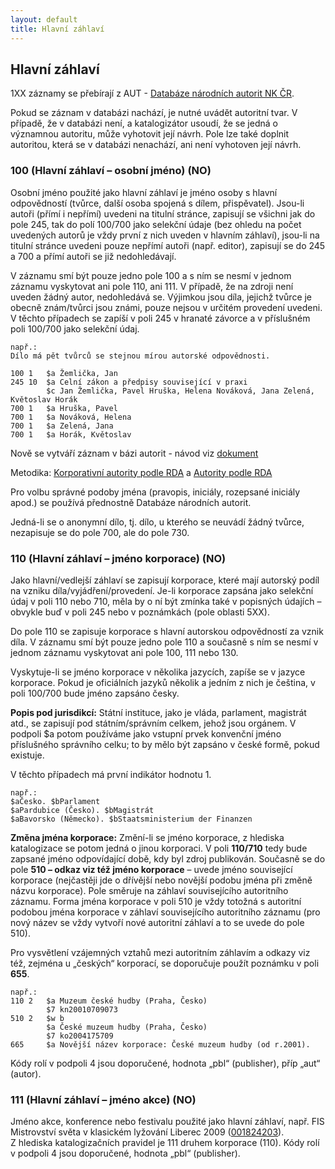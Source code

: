 ```yaml
---
layout: default
title: Hlavní záhlaví
---
```

## Hlavní záhlaví

1XX záznamy se přebírají  z AUT - [Databáze národních autorit NK ČR](http://aleph22.nkp.cz/F/?func=file&file_name=find-b&local_base=aut).

Pokud se záznam v databázi nachází, je nutné uvádět autoritní tvar. V případě, že v databázi není, a katalogizátor usoudí, že se jedná o významnou autoritu, může vyhotovit její návrh. Pole lze také doplnit autoritou, která se v databázi nenachází, ani není vyhotoven její návrh.


### 100 (Hlavní záhlaví – osobní jméno) (NO)
Osobní jméno použité jako hlavní záhlaví je jméno osoby s hlavní odpovědností (tvůrce, další osoba spojená s dílem, přispěvatel). Jsou-li autoři (přímí i nepřímí) uvedeni na titulní stránce, zapisují se všichni jak do pole 245, tak do polí 100/700 jako selekční údaje (bez ohledu na počet uvedených autorů je vždy první z nich uveden v hlavním záhlaví), jsou-li na titulní stránce uvedeni pouze nepřímí autoři (např. editor), zapisují se do 245 a 700 a přímí autoři se již nedohledávají.

V záznamu smí být pouze jedno pole 100 a s ním se nesmí v jednom záznamu vyskytovat ani pole 110, ani 111.
V případě, že na zdroji není uveden žádný autor, nedohledává se. Výjimkou jsou díla, jejichž tvůrce je obecně znám/tvůrci jsou známi, pouze nejsou v určitém provedení uvedeni. V těchto případech se zapíší v poli 245 v hranaté závorce a v příslušném poli 100/700 jako selekční údaj.

```
např.:
Dílo má pět tvůrců se stejnou mírou autorské odpovědnosti.  

100 1   $a Žemlička, Jan
245 10  $a Celní zákon a předpisy související v praxi
        $c Jan Žemlička, Pavel Hruška, Helena Nováková, Jana Zelená, Květoslav Horák
700 1   $a Hruška, Pavel
700 1   $a Nováková, Helena
700 1   $a Zelená, Jana
700 1   $a Horák, Květoslav
```
Nově se vytváří záznam v bázi autorit - návod viz [dokument](http://sps/aleph/SitePages/Home.aspx)

Metodika: [Korporativní autority podle RDA](http://www.nkp.cz/o-knihovne/odborne-cinnosti/zpracovani-fondu/katalogizacni-politika/rda) a [Autority podle RDA](http://www.nkp.cz/o-knihovne/odborne-cinnosti/zpracovani-fondu/katalogizacni-politika/rda)

Pro volbu správné podoby jména (pravopis, iniciály, rozepsané iniciály apod.) se používá
přednostně Databáze národních autorit.

Jedná-li se o anonymní dílo, tj. dílo, u kterého se neuvádí žádný tvůrce, nezapisuje se do pole 700, ale do pole 730.

### 110 (Hlavní záhlaví – jméno korporace) (NO)
Jako hlavní/vedlejší záhlaví se zapisují korporace, které mají autorský podíl na vzniku díla/vyjádření/provedení. Je-li korporace zapsána jako selekční údaj v poli 110 nebo 710, měla by o ní být zmínka také v popisných údajích – obvykle buď v poli 245 nebo v poznámkách (pole oblasti 5XX).  

Do pole 110 se zapisuje korporace s hlavní autorskou odpovědností za vznik díla. V záznamu smí být pouze jedno pole 110 a současně s ním se nesmí v jednom záznamu vyskytovat ani pole 100, 111 nebo 130.


Vyskytuje-li se jméno korporace v několika jazycích, zapíše se v jazyce korporace. Pokud je oficiálních jazyků několik a jedním z nich je čeština, v poli 100/700 bude jméno zapsáno česky.

**Popis pod jurisdikcí:** Státní instituce, jako je vláda, parlament, magistrát atd., se zapisují pod státním/správním celkem, jehož jsou orgánem. V podpoli $a potom používáme jako vstupní prvek konvenční jméno příslušného správního celku; to by mělo být zapsáno v české formě, pokud existuje.

V těchto případech má první indikátor hodnotu 1.

```
např.:
$aČesko. $bParlament
$aPardubice (Česko). $bMagistrát
$aBavorsko (Německo). $bStaatsministerium der Finanzen
```

**Změna jména korporace:** Změní-li se jméno korporace, z hlediska katalogizace se potom jedná o jinou korporaci. V poli **110/710** tedy bude zapsané jméno odpovídající době, kdy byl zdroj publikován. Současně se do pole **510 – odkaz viz  též jméno korporace** – uvede jméno související korporace (nejčastěji jde o dřívější nebo novější podobu jména při změně názvu korporace). Pole směruje na záhlaví souvisejícího autoritního záznamu. Forma jména korporace v poli 510 je vždy totožná s autoritní podobou jména korporace v záhlaví souvisejícího autoritního záznamu (pro nový název se vždy vytvoří nové autoritní záhlaví a to se uvede do pole 510).

Pro vysvětlení vzájemných vztahů mezi autoritním záhlavím a odkazy viz též, zejména u „českých“ korporací, se doporučuje použít poznámku v poli **655**.

```
např.:
110 2   $a Muzeum české hudby (Praha, Česko)
        $7 kn20010709073
510 2   $w b
        $a České muzeum hudby (Praha, Česko)
        $7 ko2004175709
665     $a Novější název korporace: České muzeum hudby (od r.2001).
```



Kódy rolí v podpoli 4 jsou doporučené, hodnota „pbl“ (publisher), příp „aut“ (autor).



### 111 (Hlavní záhlaví – jméno akce) (NO)
Jméno akce, konference nebo festivalu použité jako hlavní záhlaví, např. FIS Mistrovství světa v klasickém lyžování Liberec 2009 ([001824203](http://aleph.nkp.cz/F/?func=direct&doc_number=001824203&local_base=nkc)).  
Z hlediska katalogizačních pravidel je 111 druhem korporace (110). Kódy rolí v podpoli 4 jsou doporučené, hodnota „pbl“ (publisher).
